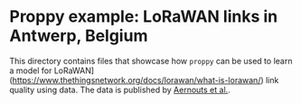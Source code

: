 # Proppy example: LoRaWAN links in Antwerp, Belgium
This directory contains files that showcase how ``proppy`` can be used to learn
a model for
LoRaWAN](https://www.thethingsnetwork.org/docs/lorawan/what-is-lorawan/) link
quality using data. The data is published by
[Aernouts et al.](https://www.mdpi.com/2306-5729/3/2/13).
